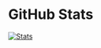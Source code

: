 








# GitHub Stats

[![Stats](https://github-readme-stats.vercel.app/api/top-langs/?username=LemurDev)](https://github.com/anuraghazra/github-readme-stats)